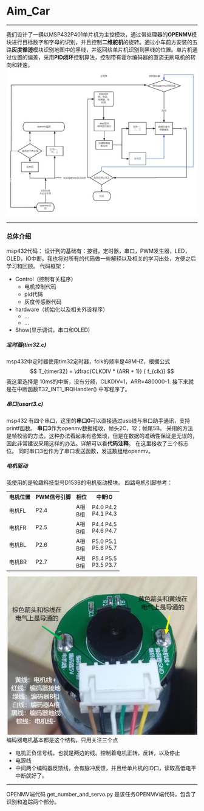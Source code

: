 # Aim_Car
---
我们设计了一辆以MSP432P401单片机为主控模块，通过带处理器的**OPENMV**模块进行目标数字和字母的识别，并且控制**二维舵机**的旋转。通过小车前方安装的五路**灰度循迹**模块识别地图中的黑线，并返回给单片机识别到黑线的位置。单片机通过位置的偏差，采用**PID闭环**控制算法，控制带有霍尔编码器的直流无刷电机的转向和转速。
![Alt text](./image/image.png)

---
### 总体介绍
msp432代码：
设计到的基础有：按键，定时器，串口，PWM发生器，LED，OLED，IO中断。我也将对所有的代码做一些解释以及相关的学习出处，方便之后学习和回顾。
代码框架：

- Control（控制有关程序）
  - 电机控制代码
  - pid代码
  - 灰度传感器代码
- hardware（初始化以及相关外设程序）
  - ...
  - ...
- Show(显示调试，串口和OLED)

##### 定时器(tim32.c)
msp432中定时器使用tim32定时器，fclk的频率是48MHZ，根据公式
$$
T_{timer32} = \dfrac{CLKDIV * (ARR + 1)} { f_{clk}} 
$$
我这里选择是 10ms的中断，没有分频，CLKDIV=1，ARR=480000-1.
接下来就是在中断函数T32_INT1_IRQHandler() 中写程序了。
##### 串口(usart3.c)
msp432 有四个串口，这里的**串口0**可以直接通过usb线与串口助手通讯，支持printf函数。
**串口3**作为openmv数据接收，帧头2C，12；帧尾5B。
采用的方法是帧校验的方法，这种办法看起来有些繁琐，但是在数据的准确性保证是无误的，因此非常建议采用这样的办法。详解可以看**代码注释**。
在这里接收了三个标志位。
同时串口3也作为了串口发送函数，发送数组给openmv。


##### 电机驱动
我使用的是轮趣科技型号D153B的电机驱动模块。
四路电机引脚参考：
<table>
  <tr>
    <th>电机位置</th>
    <th>PWM信号引脚</th>
    <th>相位</th>
    <th>中断IO</th>
  </tr>
  <tr>
    <td>电机FL</td>
    <td>P2.4</td>
    <td>A相<br>B相</td>
    <td>P4.0 P4.2<br> P4.1 P4.3</td>
  </tr>
  <tr>
    <td>电机FR</td>
    <td>P2.5</td>
    <td>A相<br>B相</td>
    <td>P4.4 P4.5<br> P4.6 P4.7</td>
  </tr>
    <tr>
    <td>电机BL</td>
    <td>P2.6</td>
    <td>A相<br>B相</td>
    <td>P5.0 P5.1<br>P5.6 P5.7</td>
  </tr>
    <tr>
    <td>电机BR</td>
    <td>P2.7</td>
    <td>A相<br>B相</td>
    <td> P5.4 P5.5<br>P3.5 P3.7</td>
  </tr>
</table>

![Alt text](./image/image-1.png)
编码器电机基本都是这个结构，只用关注三个点
- 电机正负信号线，也就是两边的线。控制着电机正转，反转，以及停止
- 电源线
- 中间两个编码器反馈线，会有脉冲反馈，并且给单片机的IO口，读取高低电平中断就好了。




---
OPENMV端代码
get_number_and_servo.py 是该任务OPENMV端代码，包含了识别和追踪两个部分。